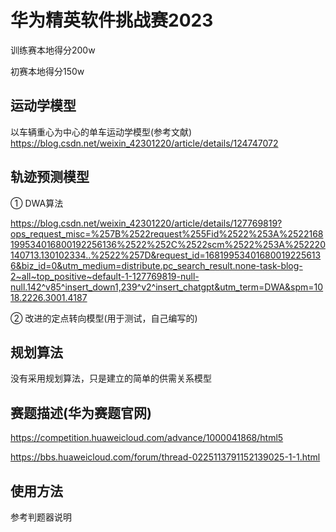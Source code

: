 # 华为精英软件挑战赛2023
  训练赛本地得分200w
  
  初赛本地得分150w

## 运动学模型
  以车辆重心为中心的单车运动学模型(参考文献)
  https://blog.csdn.net/weixin_42301220/article/details/124747072

## 轨迹预测模型
  ① DWA算法
  
https://blog.csdn.net/weixin_42301220/article/details/127769819?ops_request_misc=%257B%2522request%255Fid%2522%253A%2522168199534016800192256136%2522%252C%2522scm%2522%253A%252220140713.130102334..%2522%257D&request_id=168199534016800192256136&biz_id=0&utm_medium=distribute.pc_search_result.none-task-blog-2~all~top_positive~default-1-127769819-null-null.142^v85^insert_down1,239^v2^insert_chatgpt&utm_term=DWA&spm=1018.2226.3001.4187

  ② 改进的定点转向模型(用于测试，自己编写的)

## 规划算法
  没有采用规划算法，只是建立的简单的供需关系模型

## 赛题描述(华为赛题官网)
  https://competition.huaweicloud.com/advance/1000041868/html5
  
  https://bbs.huaweicloud.com/forum/thread-0225113791152139025-1-1.html

## 使用方法
  参考判题器说明
